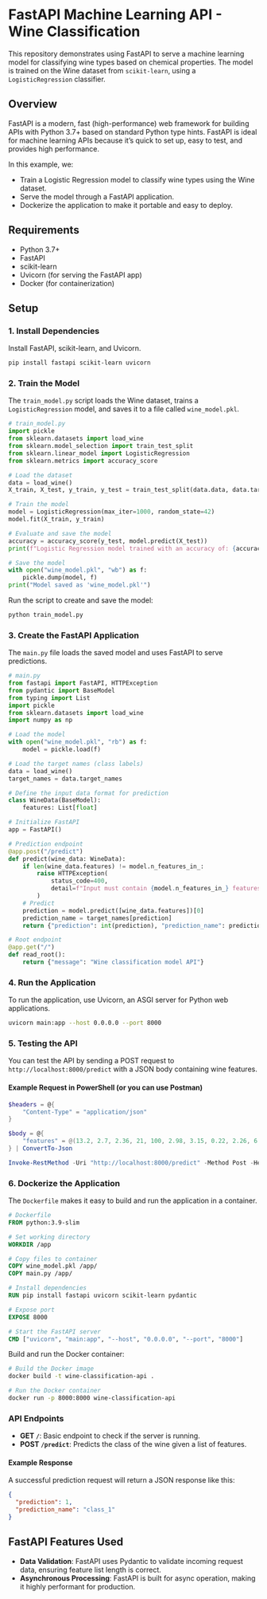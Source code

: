 # FastAPI Machine Learning API - Wine Classification

This repository demonstrates using FastAPI to serve a machine learning model for classifying wine types based on chemical properties. The model is trained on the Wine dataset from `scikit-learn`, using a `LogisticRegression` classifier.

## Overview

FastAPI is a modern, fast (high-performance) web framework for building APIs with Python 3.7+ based on standard Python type hints. FastAPI is ideal for machine learning APIs because it’s quick to set up, easy to test, and provides high performance.

In this example, we:
- Train a Logistic Regression model to classify wine types using the Wine dataset.
- Serve the model through a FastAPI application.
- Dockerize the application to make it portable and easy to deploy.

## Requirements

- Python 3.7+
- FastAPI
- scikit-learn
- Uvicorn (for serving the FastAPI app)
- Docker (for containerization)

## Setup

### 1. Install Dependencies

Install FastAPI, scikit-learn, and Uvicorn.

```bash
pip install fastapi scikit-learn uvicorn
```

### 2. Train the Model

The `train_model.py` script loads the Wine dataset, trains a `LogisticRegression` model, and saves it to a file called `wine_model.pkl`.

```python
# train_model.py
import pickle
from sklearn.datasets import load_wine
from sklearn.model_selection import train_test_split
from sklearn.linear_model import LogisticRegression
from sklearn.metrics import accuracy_score

# Load the dataset
data = load_wine()
X_train, X_test, y_train, y_test = train_test_split(data.data, data.target, test_size=0.2, random_state=42)

# Train the model
model = LogisticRegression(max_iter=1000, random_state=42)
model.fit(X_train, y_train)

# Evaluate and save the model
accuracy = accuracy_score(y_test, model.predict(X_test))
print(f"Logistic Regression model trained with an accuracy of: {accuracy:.2f}")

# Save the model
with open("wine_model.pkl", "wb") as f:
    pickle.dump(model, f)
print("Model saved as 'wine_model.pkl'")
```

Run the script to create and save the model:

```bash
python train_model.py
```

### 3. Create the FastAPI Application

The `main.py` file loads the saved model and uses FastAPI to serve predictions.

```python
# main.py
from fastapi import FastAPI, HTTPException
from pydantic import BaseModel
from typing import List
import pickle
from sklearn.datasets import load_wine
import numpy as np

# Load the model
with open("wine_model.pkl", "rb") as f:
    model = pickle.load(f)

# Load the target names (class labels)
data = load_wine()
target_names = data.target_names

# Define the input data format for prediction
class WineData(BaseModel):
    features: List[float]

# Initialize FastAPI
app = FastAPI()

# Prediction endpoint
@app.post("/predict")
def predict(wine_data: WineData):
    if len(wine_data.features) != model.n_features_in_:
        raise HTTPException(
            status_code=400,
            detail=f"Input must contain {model.n_features_in_} features."
        )
    # Predict
    prediction = model.predict([wine_data.features])[0]
    prediction_name = target_names[prediction]
    return {"prediction": int(prediction), "prediction_name": prediction_name}

# Root endpoint
@app.get("/")
def read_root():
    return {"message": "Wine classification model API"}
```

### 4. Run the Application

To run the application, use Uvicorn, an ASGI server for Python web applications.

```bash
uvicorn main:app --host 0.0.0.0 --port 8000
```

### 5. Testing the API

You can test the API by sending a POST request to `http://localhost:8000/predict` with a JSON body containing wine features.

#### Example Request in PowerShell (or you can use Postman)

```powershell
$headers = @{
    "Content-Type" = "application/json"
}

$body = @{
    "features" = @(13.2, 2.7, 2.36, 21, 100, 2.98, 3.15, 0.22, 2.26, 6.5, 1.05, 3.33, 820)
} | ConvertTo-Json

Invoke-RestMethod -Uri "http://localhost:8000/predict" -Method Post -Headers $headers -Body $body
```

### 6. Dockerize the Application

The `Dockerfile` makes it easy to build and run the application in a container.

```dockerfile
# Dockerfile
FROM python:3.9-slim

# Set working directory
WORKDIR /app

# Copy files to container
COPY wine_model.pkl /app/
COPY main.py /app/

# Install dependencies
RUN pip install fastapi uvicorn scikit-learn pydantic

# Expose port
EXPOSE 8000

# Start the FastAPI server
CMD ["uvicorn", "main:app", "--host", "0.0.0.0", "--port", "8000"]
```

Build and run the Docker container:

```bash
# Build the Docker image
docker build -t wine-classification-api .

# Run the Docker container
docker run -p 8000:8000 wine-classification-api
```

### API Endpoints

- **GET `/`**: Basic endpoint to check if the server is running.
- **POST `/predict`**: Predicts the class of the wine given a list of features.

#### Example Response

A successful prediction request will return a JSON response like this:

```json
{
  "prediction": 1,
  "prediction_name": "class_1"
}
```

## FastAPI Features Used

- **Data Validation**: FastAPI uses Pydantic to validate incoming request data, ensuring feature list length is correct.
- **Asynchronous Processing**: FastAPI is built for async operation, making it highly performant for production.
